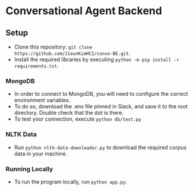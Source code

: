 # Conversational Agent Backend

## Setup
* Clone this repository: `git clone https://github.com/JieunKimHCI/convo-BE.git`.
* Install the required libraries by executing `python -m pip install -r requirements.txt`.

### MongoDB
* In order to connect to MongoDB, you will need to configure the correct environment variables.
* To do so, download the .env file pinned in Slack, and save it to the root directory. Double check that the dot is there.
* To test your connection, execute `python db/test.py`

### NLTK Data
* Run `python nltk-data-downloader.py` to download the required corpus data in your machine.

### Running Locally
* To run the program locally, run `python app.py`.
